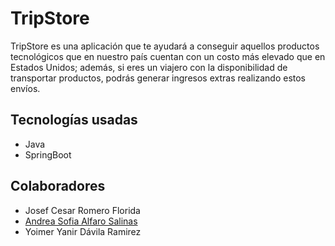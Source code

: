 # TripStore

TripStore es una aplicación que te ayudará a conseguir aquellos productos tecnológicos que en nuestro país cuentan con un costo más elevado que en Estados Unidos; además, si eres un viajero con la disponibilidad de transportar productos, podrás generar ingresos extras realizando estos envíos.

## Tecnologías usadas

- Java
- SpringBoot

## Colaboradores

- Josef Cesar Romero Florida
- [Andrea Sofia Alfaro Salinas](https://github.com/asofialf)
- Yoimer Yanir Dávila Ramirez

